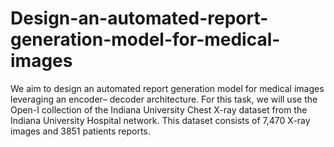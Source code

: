 # Design-an-automated-report-generation-model-for-medical-images
We aim to design an automated report generation model for medical images leveraging an encoder– decoder architecture. For this task, we will use the Open-I collection of the Indiana University Chest X-ray dataset from the  Indiana University Hospital network. This dataset consists of 7,470 X-ray images and 3851 patients  reports.
